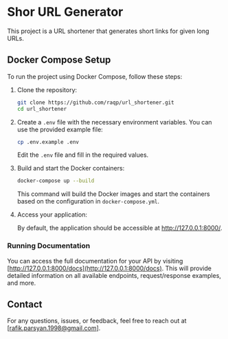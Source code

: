 # Shor URL Generator

This project is a URL shortener that generates short links for given long URLs.

## Docker Compose Setup

To run the project using Docker Compose, follow these steps:

1. Clone the repository:

    ```bash
    git clone https://github.com/raqp/url_shortener.git
    cd url_shortener
    ```



2. Create a `.env` file with the necessary environment variables. You can use the provided example file:

    ```bash
    cp .env.example .env
    ```

    Edit the `.env` file and fill in the required values.



3. Build and start the Docker containers:

    ```bash
    docker-compose up --build
    ```

   This command will build the Docker images and start the containers based on the configuration in `docker-compose.yml`.



4. Access your application:

    By default, the application should be accessible at http://127.0.0.1:8000/.

### Running Documentation

You can access the full documentation for your API by visiting [http://127.0.0.1:8000/docs](http://127.0.0.1:8000/docs). This will provide detailed information on all available endpoints, request/response examples, and more.

## Contact

For any questions, issues, or feedback, feel free to reach out at [rafik.parsyan.1998@gmail.com].
